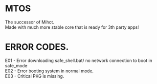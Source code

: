 # MTOS
The successor of Mihot.
<br>
Made with much more stable core that is ready for 3th party apps!
<br>
# ERROR CODES.
E01 - Error downloading safe_shell.bat/ no network connection to boot in safe_mode
<br>
E02 - Error booting system in normal mode.
<br>
E03 - Critical PKG is missing.
<br>
